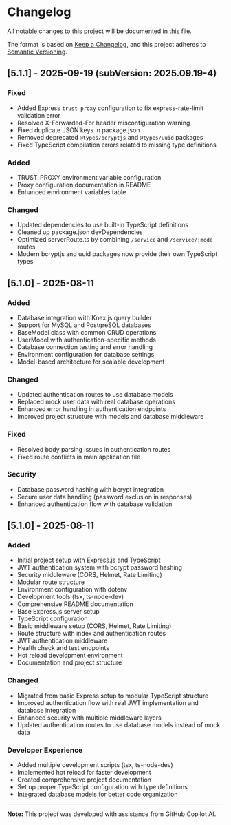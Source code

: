 # Changelog

All notable changes to this project will be documented in this file.

The format is based on [Keep a Changelog](https://keepachangelog.com/en/1.0.0/),
and this project adheres to [Semantic Versioning](https://semver.org/spec/v2.0.0.html).

## [5.1.1] - 2025-09-19 (subVersion: 2025.09.19-4)

### Fixed
- Added Express `trust proxy` configuration to fix express-rate-limit validation error
- Resolved X-Forwarded-For header misconfiguration warning
- Fixed duplicate JSON keys in package.json
- Removed deprecated `@types/bcryptjs` and `@types/uuid` packages
- Fixed TypeScript compilation errors related to missing type definitions

### Added
- TRUST_PROXY environment variable configuration
- Proxy configuration documentation in README
- Enhanced environment variables table

### Changed
- Updated dependencies to use built-in TypeScript definitions
- Cleaned up package.json devDependencies
- Optimized serverRoute.ts by combining `/service` and `/service/:mode` routes
- Modern bcryptjs and uuid packages now provide their own TypeScript types

## [5.1.0] - 2025-08-11

### Added
- Database integration with Knex.js query builder
- Support for MySQL and PostgreSQL databases
- BaseModel class with common CRUD operations
- UserModel with authentication-specific methods
- Database connection testing and error handling
- Environment configuration for database settings
- Model-based architecture for scalable development

### Changed
- Updated authentication routes to use database models
- Replaced mock user data with real database operations
- Enhanced error handling in authentication endpoints
- Improved project structure with models and database middleware

### Fixed
- Resolved body parsing issues in authentication routes
- Fixed route conflicts in main application file

### Security
- Database password hashing with bcrypt integration
- Secure user data handling (password exclusion in responses)
- Enhanced authentication flow with database validation

## [5.1.0] - 2025-08-11

### Added
- Initial project setup with Express.js and TypeScript
- JWT authentication system with bcrypt password hashing
- Security middleware (CORS, Helmet, Rate Limiting)
- Modular route structure
- Environment configuration with dotenv
- Development tools (tsx, ts-node-dev)
- Comprehensive README documentation
- Base Express.js server setup
- TypeScript configuration
- Basic middleware setup (CORS, Helmet, Rate Limiting)
- Route structure with index and authentication routes
- JWT authentication middleware
- Health check and test endpoints
- Hot reload development environment
- Documentation and project structure

### Changed
- Migrated from basic Express setup to modular TypeScript structure
- Improved authentication flow with real JWT implementation and database integration
- Enhanced security with multiple middleware layers
- Updated authentication routes to use database models instead of mock data

### Developer Experience
- Added multiple development scripts (tsx, ts-node-dev)
- Implemented hot reload for faster development
- Created comprehensive project documentation
- Set up proper TypeScript configuration with type definitions
- Integrated database models for better code organization

---

**Note:** This project was developed with assistance from GitHub Copilot AI.
